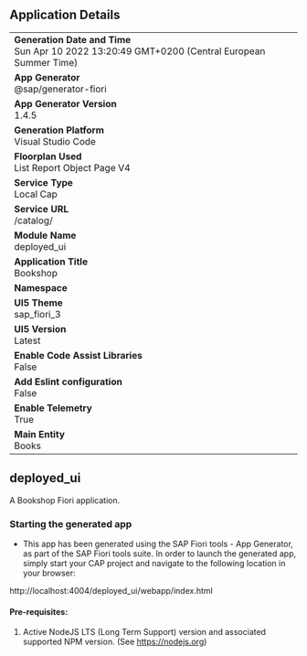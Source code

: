 ## Application Details
|               |
| ------------- |
|**Generation Date and Time**<br>Sun Apr 10 2022 13:20:49 GMT+0200 (Central European Summer Time)|
|**App Generator**<br>@sap/generator-fiori|
|**App Generator Version**<br>1.4.5|
|**Generation Platform**<br>Visual Studio Code|
|**Floorplan Used**<br>List Report Object Page V4|
|**Service Type**<br>Local Cap|
|**Service URL**<br>/catalog/
|**Module Name**<br>deployed_ui|
|**Application Title**<br>Bookshop|
|**Namespace**<br>|
|**UI5 Theme**<br>sap_fiori_3|
|**UI5 Version**<br>Latest|
|**Enable Code Assist Libraries**<br>False|
|**Add Eslint configuration**<br>False|
|**Enable Telemetry**<br>True|
|**Main Entity**<br>Books|

## deployed_ui

A Bookshop Fiori application.

### Starting the generated app

-   This app has been generated using the SAP Fiori tools - App Generator, as part of the SAP Fiori tools suite.  In order to launch the generated app, simply start your CAP project and navigate to the following location in your browser:

http://localhost:4004/deployed_ui/webapp/index.html

#### Pre-requisites:

1. Active NodeJS LTS (Long Term Support) version and associated supported NPM version.  (See https://nodejs.org)


